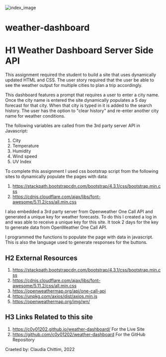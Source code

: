 ![index_image](https://user-images.githubusercontent.com/97765679/158083334-c50f8ce0-9cc0-4ef4-a790-eff42f801462.png)
# weather-dashboard

# H1 Weather Dashboard Server Side API

This assignment required the student to build a site that uses dynamically updated HTML and CSS. The user story required that the user be able to see the weather output for multiple cities to plan a trip accordingly.

This dashboard features a prompt that requires a user to enter a city name. Once the city name is entered the site dynamically populates a 5 day forecast for that city. When that city is typed in it is added to the search history. The user has the option to "clear history" and re-enter another city name for weather conditions.

The following variables are called from the 3rd party server API in Javascript:

1. City
2. Temperature
3. Humidity
4. Wind speed
5. UV Index

To complete this assignment I used css bootstrap script from the following sites to dynamically populate the pages with data:

1.  https://stackpath.bootstrapcdn.com/bootstrap/4.3.1/css/bootstrap.min.css
2.  https://cdnjs.cloudflare.com/ajax/libs/font-awesome/5.11.2/css/all.min.css

I also embedded a 3rd party server from Openweather One Call API and generated a unique key for weather forecasts. To do this I created a log in and was able to receive a unique key for this site. It took 2 days for the key to generate data from OpenWeather One Call API.

I programmed the functions to populate the page with data in javascript. This is also the language used to generate responses for the buttons.

## H2 External Resources

1.  https://stackpath.bootstrapcdn.com/bootstrap/4.3.1/css/bootstrap.min.css
2.  https://cdnjs.cloudflare.com/ajax/libs/font-awesome/5.11.2/css/all.min.css
3.  https://openweathermap.org/api/one-call-api
4.  https://unpkg.com/axios/dist/axios.min.js
5.  https://openweathermap.org/img/wn/

## H3 Links Related to this site

1. https://c0y01202.github.io/weather-dashboard/ For the Live Site
2. https://github.com/c0y01202/weather-dashboard For the GitHub Repository

Craeted by: Claudia Chittim, 2022
